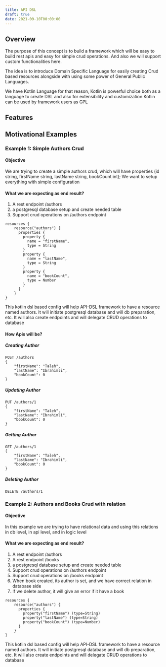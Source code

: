 ```yaml
---
title: API DSL
draft: true
date: 2021-09-10T00:00:00
---
```

## Overview
The purpose of this concept is to build a framework which will be easy to build rest apis and easy for simple crud operations. 
And also we will support custom functionalities here.

The idea is to introduce Domain Specific Language for easily creating Crud based resources alongside with using some power of General Public Languages.

We have Kotlin Language for that reason, Kotlin is powerful choice both as a language to create DSL and also for extensibility and customization Kotlin can be used by framework users as GPL

## Features

## Motivational Examples

### Example 1: Simple Authors Crud
#### Objective
We are trying to create a simple authors crud, which will have properties (id string, firstName string, lastName string, bookCount int); We want to setup everything with simple configuration
#### What we are expecting as end result?
1. A rest endpoint /authors
2. a postgresql database setup and create needed table
3. Support crud operations on /authors endpoint

```
resources {
    resource("authors") {
      properties {
        property {
          name = "firstName",
          type = String
        }
        property {
          name = "lastName",
          type = String
        }
        property {
          name = "bookCount",
          type = Number
        }
      }  
    }
}
```

This kotlin dsl based config will help API-DSL framework to have a resource named authors. It will initiate postgresql database and will db preparation, etc.
It will also create endpoints and will delegate CRUD operations to database

#### How Apis will be?
##### Creating Author
```
POST /authors 
{
    "firstName": "Taleh",
    "lastName": "Ibrahimli",
    "bookCount": 0
}
```
##### Updating Author
```
PUT /authors/1
{
    "firstName": "Taleh",
    "lastName": "Ibrahimli",
    "bookCount": 0
}
```
##### Getting Author
```
GET /authors/1
{
    "firstName": "Taleh",
    "lastName": "Ibrahimli",
    "bookCount": 0
}
```
##### Deleting Author
```
DELETE /authors/1
```

### Example 2: Authors and Books Crud with relation
#### Objective
In this example we are trying to have relational data and using this relations in db level, in api level, and in logic level
#### What we are expecting as end result?
1. A rest endpoint /authors
2. A rest endpoint /books
3. a postgresql database setup and create needed table
4. Support crud operations on /authors endpoint
5. Support crud operations on /books endpoint
6. When book created, its author is set, and we have correct relation in database side
7. If we delete author, it will give an error if it have a book

```
resources {
    resource("authors") {
      properties {
        property("firstName") (type=String)
        property("lastName") (type=String)
        property("bookCount") (type=Number)
      }  
    }
}
```
This kotlin dsl based config will help API-DSL framework to have a resource named authors. It will initiate postgresql database and will db preparation, etc.
It will also create endpoints and will delegate CRUD operations to database

